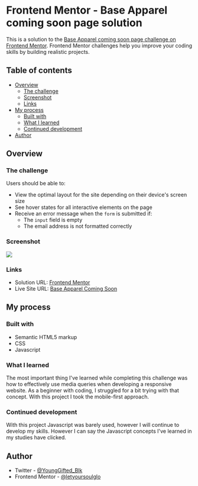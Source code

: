 # Frontend Mentor - Base Apparel coming soon page solution

This is a solution to the [Base Apparel coming soon page challenge on Frontend Mentor](https://www.frontendmentor.io/challenges/base-apparel-coming-soon-page-5d46b47f8db8a7063f9331a0). Frontend Mentor challenges help you improve your coding skills by building realistic projects.

## Table of contents

- [Overview](#overview)
  - [The challenge](#the-challenge)
  - [Screenshot](#screenshot)
  - [Links](#links)
- [My process](#my-process)
  - [Built with](#built-with)
  - [What I learned](#what-i-learned)
  - [Continued development](#continued-development)
- [Author](#author)

## Overview

### The challenge

Users should be able to:

- View the optimal layout for the site depending on their device's screen size
- See hover states for all interactive elements on the page
- Receive an error message when the `form` is submitted if:
  - The `input` field is empty
  - The email address is not formatted correctly

### Screenshot

![](./desktop-final.jpg)


### Links

- Solution URL: [Frontend Mentor](https://www.frontendmentor.io/solutions/base-apparel-coming-soon-with-html-css-javascript-PeK1iS8qe)
- Live Site URL: [Base Apparel Coming Soon](https://letyoursoulglo.github.io/base-apparel-coming-soon/)

## My process

### Built with

- Semantic HTML5 markup
- CSS
- Javascript

### What I learned

The most important thing I've learned while completing this challenge was how to effectively use media queries when developing a responsive website. As a beginner with coding, I struggled for a bit trying with that concept. With this project I took the mobile-first approach.

### Continued development

With this project Javascript was barely used, however I will continue to develop my skills. However I can say the Javascript concepts I've learned in my studies have clicked.

## Author

- Twitter - [@YoungGifted_Blk](https://twitter.com/YoungGifted_Blk)
- Frontend Mentor - [@letyoursoulglo](https://www.frontendmentor.io/profile/letyoursoulglo)
